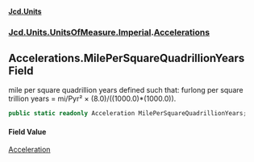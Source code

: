 #### [Jcd.Units](index.md 'index')

### [Jcd.Units.UnitsOfMeasure.Imperial](Jcd.Units.UnitsOfMeasure.Imperial.md 'Jcd.Units.UnitsOfMeasure.Imperial').[Accelerations](Accelerations.md 'Jcd.Units.UnitsOfMeasure.Imperial.Accelerations')

## Accelerations.MilePerSquareQuadrillionYears Field

mile per square quadrillion years defined such that: furlong per square trillion years = mi/Pyr² ×
(8.0)/((1000.0)*(1000.0)).

```csharp
public static readonly Acceleration MilePerSquareQuadrillionYears;
```

#### Field Value

[Acceleration](Acceleration.md 'Jcd.Units.UnitTypes.Acceleration')